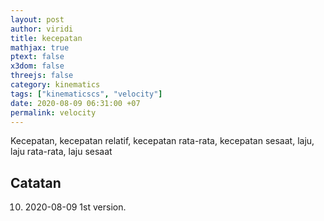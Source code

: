 ```yaml
---
layout: post
author: viridi
title: kecepatan
mathjax: true
ptext: false
x3dom: false
threejs: false
category: kinematics
tags: ["kinematicscs", "velocity"]
date: 2020-08-09 06:31:00 +07
permalink: velocity
---
```

Kecepatan, kecepatan relatif, kecepatan rata-rata, kecepatan sesaat, laju, laju rata-rata, laju sesaat

## Catatan
10. 2020-08-09 1st version.